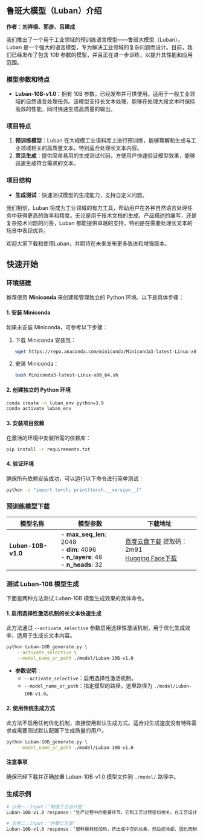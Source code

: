
## 鲁班大模型（Luban）介绍

**作者：刘祥根、郭彦、吕建成**

我们推出了一个用于工业领域的预训练语言模型——鲁班大模型（Luban）。Luban 是一个强大的语言模型，专为解决工业领域的复杂问题而设计。目前，我们已经发布了包含 10B 参数的模型，并且正在进一步训练，以提升其性能和应用范围。

### 模型参数和特点

- **Luban-10B-v1.0**：拥有 10B 参数，已经发布并可供使用。适用于一般工业领域的自然语言处理任务。该模型支持长文本处理，能够在处理大段文本时保持高效的性能，同时快速生成高质量的输出。

### 项目特点

1. **预训练模型**：Luban 在大规模工业语料库上进行预训练，能够理解和生成与工业领域相关的高质量文本，特别适合处理长文本内容。
2. **灵活生成**：提供简单易用的生成测试代码，方便用户快速验证模型效果，能够迅速生成符合需求的文本。

### 项目结构

- **生成测试**：快速测试模型的生成能力，支持自定义问题。

我们相信，Luban 将成为工业领域的有力工具，帮助用户在各种自然语言处理任务中获得更高的效率和精度。无论是用于技术文档的生成、产品描述的编写，还是复杂技术问题的问答，Luban 都能提供卓越的支持，特别是在需要处理长文本的场景中表现优异。

欢迎大家下载和使用Luban，并期待在未来发布更多改进和增强版本。

## 快速开始

### 环境搭建

推荐使用 **Miniconda** 来创建和管理独立的 Python 环境。以下是具体步骤：

#### 1. 安装 Miniconda
如果未安装 Miniconda，可参考以下步骤：
1. 下载 Miniconda 安装包：
   ```bash
   wget https://repo.anaconda.com/miniconda/Miniconda3-latest-Linux-x86_64.sh
   ```
2. 安装 Miniconda：
   ```bash
   bash Miniconda3-latest-Linux-x86_64.sh
   ```

#### 2. 创建独立的 Python 环境
```bash
conda create -n luban_env python=3.9 
conda activate luban_env
```

#### 3. 安装项目依赖
在激活的环境中安装所需的依赖库：
```bash
pip install -r requirements.txt
```

#### 4. 验证环境
确保所有依赖安装成功，可以运行以下命令进行简单测试：
```bash
python -c "import torch; print(torch.__version__)"
```

### 预训练模型下载

| **模型名称** | **模型参数** | **下载地址** |
|--------------|---------------|--------------|
| **Luban-10B-v1.0** | - **max_seq_len**: 2048<br>- **dim**: 4096<br>- **n_layers**: 48<br>- **n_heads**: 32 | [百度云盘下载](https://pan.baidu.com/s/1ptwiP4PTbTLGbO10Tr3Ueg) 提取码：2m91<br>[Hugging Face下载](https://huggingface.co/ziyanglichuan/Luban-10B-v1.0) |



### 测试 Luban-10B 模型生成

下面是两种方法测试 Luban-10B 模型生成效果的具体命令。 

#### 1. 启用选择性激活机制的长文本快速生成
此方法通过 `--activate_selective` 参数启用选择性激活机制，用于优化生成效率，适用于生成长文本内容。

```bash
python Luban-10B_generate.py \
    --activate_selective \
    --model_name_or_path ./model/Luban-10B-v1.0
```

- **参数说明**：
  - `--activate_selective`：启用选择性激活机制。
  - `--model_name_or_path`：指定模型的路径，这里路径为 `./model/Luban-10B-v1.0`。

#### 2. 使用传统生成方式
此方法不启用任何优化机制，直接使用默认生成方式。适合对生成速度没有特殊需求或需要测试默认配置下生成质量的用户。

```bash
python Luban-10B_generate.py \
    --model_name_or_path ./model/Luban-10B-v1.0
```

#### 注意事项
确保已经下载并正确放置 Luban-10B-v1.0 模型文件到 `./model/` 路径中。


### 生成示例

```bash
# 示例一：Input：‘制造工艺设计是’
Luban-10B-v1.0 response：‘生产过程中的重要环节，它和工艺过程密切相关。在工艺设计中，必须考虑生产工艺的可行性、经济性，力求使工艺方案能经济、合理、有效地满足产品技术要求。在工艺设计中，应尽可能避免产生各种工艺设计缺陷，使工艺设计满足工艺要求。’

# 示例二：Input：‘挤塑工艺是’
Luban-10B-v1.0 response：‘塑料板材经加热，挤出成中空的长条，然后经冷却、固化而制成各种中空板材，其技术特征是板材在生产过程中采用挤包机对板材进行压出包边、压痕和开槽等工序，使板材成为中空塑料制品。’
```
